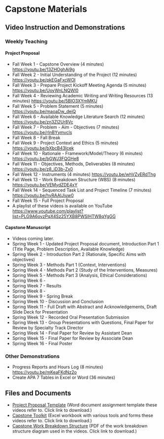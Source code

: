 # Capstone Materials

## Video Instruction and Demonstrations

### Weekly Teaching

#### Project Proposal

* Fall Week 1 - Capstone Overview (4 minutes) https://youtu.be/13ZHOghAi9g
* Fall Week 2 - Initial Understanding of the Project (12 minutes) https://youtu.be/pkEGaFxcWOI
* Fall Week 3 - Prepare Project Kickoff Meeting Agenda (5 minutes) https://youtu.be/UoyWnLNQWI0
* Fall Week 4 - Reviewing Academic Writing and Writing Resources (13 minutes) https://youtu.be/5BIO3XYmMKU
* Fall Week 5 - Problem Statement (5 minutes) https://youtu.be/maoaDw_deiQ
* Fall Week 6 - Available Knowledge Literature Search (12 minutes) https://youtu.be/zn3Zl2Ur8Vc
* Fall Week 7 - Problem - Aim - Objectives (7 minutes) https://youtu.be/rInBYymvcIs
* Fall Week 8 - Fall Break
* Fall Week 9 - Project Context and Ethics (5 minutes) https://youtu.be/bXbcB43Icek
* Fall Week 10 - Rationale - Framework/Model/Theory (6 minutes) https://youtu.be/bGWJ3FQGHe8
* Fall Week 11 - Objectives, Methods, Deliverables (8 minutes) https://youtu.be/z8_iD3b-Zx0
* Fall Week 12 - Instruments (4 minutes) https://youtu.be/whVZvERdThg
* Fall Week 13 - Work Breakdown Structure (WBS) (8 minutes) https://youtu.be/VEMydZDE4xY
* Fall Week 14 - Sequenced Task List and Project Timeline (7 minutes) https://youtu.be/hyRAAIJiuw0
* Fall Week 15 - Full Project Proposal
* A playlist of these videos is available on YouTube https://www.youtube.com/playlist?list=PLG9A6ovzPqX4Sz25YXB8PWSlHTW8qYgGG

#### Capstone Manuscript

* Videos coming later.
* Spring Week 1 - Updated Project Proposal document, Introduction Part 1 (Title Page, Problem Description, Available Knowledge)
* Spring Week 2 - Introduction Part 2 (Rationale, Specific Aims with objectives)
* Spring Week 3 - Methods Part 1 (Context, Interventions)
* Spring Week 4 - Methods Part 2 (Study of the Interventions, Measures)
* Spring Week 5 - Methods Part 3 (Analysis, Ethical Considerations)
* Spring Week 6 - 
* Spring Week 7 - Results
* Spring Week 8 - 
* Spring Week 9 - Spring Break
* Spring Week 10 - Discussion and Conclusion
* Spring Week 11 - Full Draft with Abstract and Acknowledgements, Draft Slide Deck for Presentation
* Spring Week 12 - Recorded Oral Presentation Submission
* Spring Week 13 - Group Presentations with Questions, Final Paper for Review by Specialty Track Director
* Spring Week 14 - Final Paper for Review by Assistant Dean
* Spring Week 15 - Final Paper for Review by Associate Dean
* Spring Week 16 - Final Poster

### Other Demonstrations

* Progress Reports and Hours Log (8 minutes) https://youtu.be/mKeaFKdNz2o
* Create APA 7 Tables in Excel or Word (36 minutes) 

## Files and Documents

* [Project Proposal Template](https://github.com/cmcntsh/capstoneMaterials/raw/main/YourName%20YYYY-MM-DD%20NURS%206880%20Project%20Proposal%20Template.docx) (Word document assignment template these videos refer to. Click link to download.)
* [Capstone Toolkit](https://github.com/cmcntsh/capstoneMaterials/raw/main/CapstoneProjectToolkit_v6_2023-04-14.xlsx) (Excel workbook with various tools and forms these videos refer to. Click link to download.)
* [Capstone Work Breakdown Structure](https://github.com/cmcntsh/capstoneMaterials/raw/main/CapstoneWBS.pdf) (PDF of the work breakdown structure diagram used in the videos. Click link to download.)
